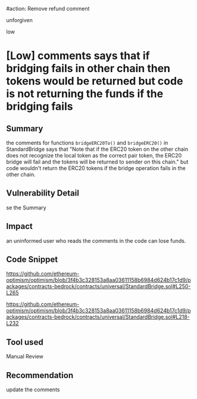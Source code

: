 #action: Remove refund comment

unforgiven

low

# [Low] comments says that if bridging fails in other chain then tokens would be returned but code is not returning the funds if the bridging fails

## Summary
the comments for functions `bridgeERC20To()` and `bridgeERC20()` in StandardBridge says that "Note that if the ERC20 token on the other chain does not recognize the local token as the correct pair token, the ERC20 bridge will fail and the tokens will be returned to sender on this chain." but code wouldn't return the ERC20 tokens if the bridge operation fails in the other chain.

## Vulnerability Detail
se the Summary

## Impact
an uninformed user who reads the comments in the code can lose funds.

## Code Snippet
https://github.com/ethereum-optimism/optimism/blob/3f4b3c328153a8aa03611158b6984d624b17c1d9/packages/contracts-bedrock/contracts/universal/StandardBridge.sol#L250-L265

https://github.com/ethereum-optimism/optimism/blob/3f4b3c328153a8aa03611158b6984d624b17c1d9/packages/contracts-bedrock/contracts/universal/StandardBridge.sol#L218-L232

## Tool used
Manual Review

## Recommendation
update the comments